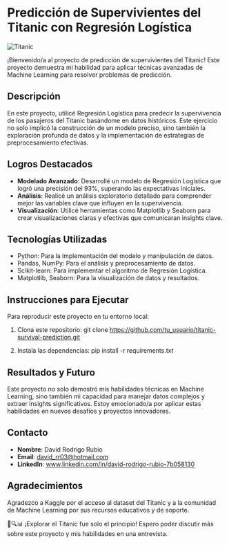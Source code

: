 # Predicción de Supervivientes del Titanic con Regresión Logística

![Titanic](https://storage.googleapis.com/kaggle-datasets-images/1355/2445/36b12c4c2cb8097c57a543ffe0a614c6/dataset-cover.jpg)

¡Bienvenido/a al proyecto de predicción de supervivientes del Titanic! Este proyecto demuestra mi habilidad para aplicar técnicas avanzadas de Machine Learning para resolver problemas de predicción.

## Descripción
En este proyecto, utilicé Regresión Logística para predecir la supervivencia de los pasajeros del Titanic basándome en datos históricos. Este ejercicio no solo implicó la construcción de un modelo preciso, sino también la exploración profunda de datos y la implementación de estrategias de preprocesamiento efectivas.


## Logros Destacados
- **Modelado Avanzado**: Desarrollé un modelo de Regresión Logística que logró una precisión del 93%, superando las expectativas iniciales.
- **Análisis**: Realicé un análisis exploratorio detallado para comprender mejor las variables clave que influyen en la supervivencia.
- **Visualización**: Utilicé herramientas como Matplotlib y Seaborn para crear visualizaciones claras y efectivas que comunicaran insights clave.


## Tecnologías Utilizadas
- Python: Para la implementación del modelo y manipulación de datos.
- Pandas, NumPy: Para el análisis y preprocesamiento de datos.
- Scikit-learn: Para implementar el algoritmo de Regresión Logística.
- Matplotlib, Seaborn: Para la visualización de datos y resultados.


## Instrucciones para Ejecutar
Para reproducir este proyecto en tu entorno local:

1. Clona este repositorio:
git clone https://github.com/tu_usuario/titanic-survival-prediction.git

2. Instala las dependencias:
pip install -r requirements.txt


## Resultados y Futuro
Este proyecto no solo demostró mis habilidades técnicas en Machine Learning, sino también mi capacidad para manejar datos complejos y extraer insights significativos. Estoy emocionado/a por aplicar estas habilidades en nuevos desafíos y proyectos innovadores.


## Contacto
- **Nombre**: David Rodrigo Rubio
- **Email**: david_rr03@hotmail.com
- **LinkedIn**: www.linkedin.com/in/david-rodrigo-rubio-7b058130


## Agradecimientos
Agradezco a Kaggle por el acceso al dataset del Titanic y a la comunidad de Machine Learning por sus recursos educativos y de soporte.


🚢🔍📊 ¡Explorar el Titanic fue solo el principio! Espero poder discutir más sobre este proyecto y mis habilidades en una entrevista.


